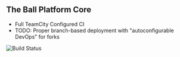 The Ball Platform Core
----------------------
- Full TeamCity Configured CI
- TODO: Proper branch-based deployment with "autoconfigurable DevOps" for forks

![Build Status](https://theballfactory2.theball.me/app/rest/builds/buildType:(id:TheBallPlatform_PlatformBinaries)/statusIcon)